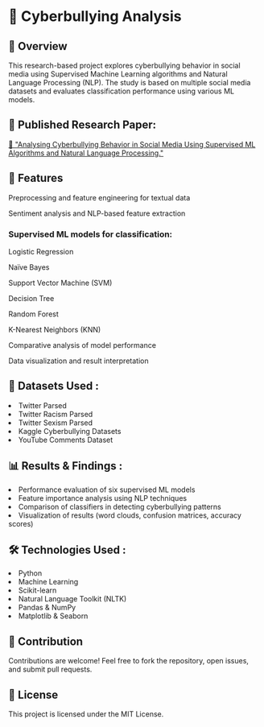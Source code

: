 <h1>📌 Cyberbullying Analysis</h1>


<h2> 📖 Overview </h2>
<p>This research-based project explores cyberbullying behavior in social media using Supervised Machine Learning algorithms and Natural Language Processing (NLP). The study is based on multiple social media datasets and evaluates classification performance using various ML models.</p>

<h2>🔹 Published Research Paper: </h2>
<a href="https://papers.ssrn.com/sol3/papers.cfm?abstract_id=4938099"> 📄 "Analysing Cyberbullying Behavior in Social Media Using Supervised ML Algorithms and Natural Language Processing." </a>

<h2> 🚀 Features</h2>
<p>Preprocessing and feature engineering for textual data</p>
<p>Sentiment analysis and NLP-based feature extraction</p>

<h3>Supervised ML models for classification:</h3>
<p>Logistic Regression</p>
<p>Naïve Bayes</p>
<p>Support Vector Machine (SVM)</p>
<p>Decision Tree</p>
<p>Random Forest</p>
<p>K-Nearest Neighbors (KNN)</p>
<p>Comparative analysis of model performance</p>
<p>Data visualization and result interpretation</p>

<h2>📂 Datasets Used :</h2>
<li>Twitter Parsed</li>
<li>Twitter Racism Parsed</li>
<li>Twitter Sexism Parsed</li>
<li>Kaggle Cyberbullying Datasets</li>
<li>YouTube Comments Dataset</li>

<h2>📊 Results & Findings :</h2>
<li>Performance evaluation of six supervised ML models</li>
<li>Feature importance analysis using NLP techniques</li>
<li>Comparison of classifiers in detecting cyberbullying patterns</li>
<li>Visualization of results (word clouds, confusion matrices, accuracy scores)</li>

<h2>🛠 Technologies Used :</h2>
<li>Python</li>
<li>Machine Learning</li>
<li>Scikit-learn</li>
<li>Natural Language Toolkit (NLTK)</li>
<li>Pandas & NumPy</li>
<li>Matplotlib & Seaborn</li>

<h2>🤝 Contribution</h2>
<p>Contributions are welcome! Feel free to fork the repository, open issues, and submit pull requests.</p>

<h2>📜 License</h2>
<p>This project is licensed under the MIT License.</p>
